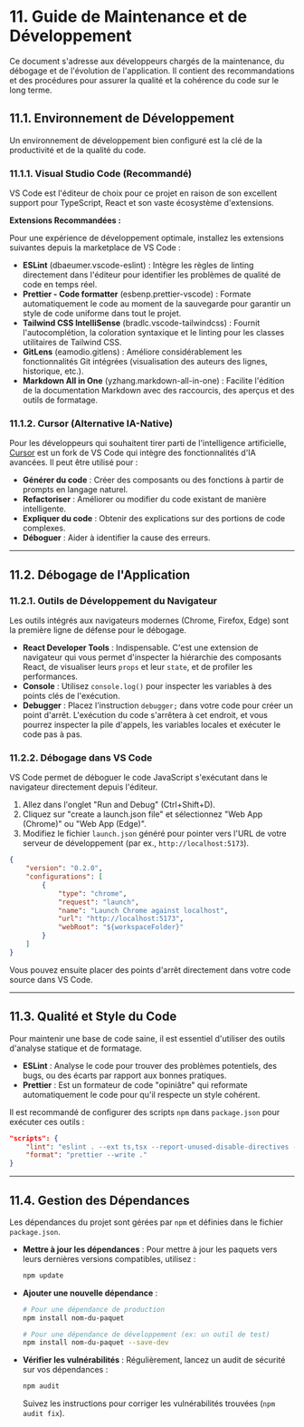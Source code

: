 # 11. Guide de Maintenance et de Développement

Ce document s'adresse aux développeurs chargés de la maintenance, du débogage et de l'évolution de l'application. Il contient des recommandations et des procédures pour assurer la qualité et la cohérence du code sur le long terme.

## 11.1. Environnement de Développement

Un environnement de développement bien configuré est la clé de la productivité et de la qualité du code.

### 11.1.1. Visual Studio Code (Recommandé)

VS Code est l'éditeur de choix pour ce projet en raison de son excellent support pour TypeScript, React et son vaste écosystème d'extensions.

**Extensions Recommandées :**

Pour une expérience de développement optimale, installez les extensions suivantes depuis la marketplace de VS Code :

-   **ESLint** (dbaeumer.vscode-eslint) : Intègre les règles de linting directement dans l'éditeur pour identifier les problèmes de qualité de code en temps réel.
-   **Prettier - Code formatter** (esbenp.prettier-vscode) : Formate automatiquement le code au moment de la sauvegarde pour garantir un style de code uniforme dans tout le projet.
-   **Tailwind CSS IntelliSense** (bradlc.vscode-tailwindcss) : Fournit l'autocomplétion, la coloration syntaxique et le linting pour les classes utilitaires de Tailwind CSS.
-   **GitLens** (eamodio.gitlens) : Améliore considérablement les fonctionnalités Git intégrées (visualisation des auteurs des lignes, historique, etc.).
-   **Markdown All in One** (yzhang.markdown-all-in-one) : Facilite l'édition de la documentation Markdown avec des raccourcis, des aperçus et des outils de formatage.

### 11.1.2. Cursor (Alternative IA-Native)

Pour les développeurs qui souhaitent tirer parti de l'intelligence artificielle, [Cursor](https://cursor.sh/) est un fork de VS Code qui intègre des fonctionnalités d'IA avancées. Il peut être utilisé pour :
-   **Générer du code** : Créer des composants ou des fonctions à partir de prompts en langage naturel.
-   **Refactoriser** : Améliorer ou modifier du code existant de manière intelligente.
-   **Expliquer du code** : Obtenir des explications sur des portions de code complexes.
-   **Déboguer** : Aider à identifier la cause des erreurs.

---

## 11.2. Débogage de l'Application

### 11.2.1. Outils de Développement du Navigateur

Les outils intégrés aux navigateurs modernes (Chrome, Firefox, Edge) sont la première ligne de défense pour le débogage.

-   **React Developer Tools** : Indispensable. C'est une extension de navigateur qui vous permet d'inspecter la hiérarchie des composants React, de visualiser leurs `props` et leur `state`, et de profiler les performances.
-   **Console** : Utilisez `console.log()` pour inspecter les variables à des points clés de l'exécution.
-   **Debugger** : Placez l'instruction `debugger;` dans votre code pour créer un point d'arrêt. L'exécution du code s'arrêtera à cet endroit, et vous pourrez inspecter la pile d'appels, les variables locales et exécuter le code pas à pas.

### 11.2.2. Débogage dans VS Code

VS Code permet de déboguer le code JavaScript s'exécutant dans le navigateur directement depuis l'éditeur.

1.  Allez dans l'onglet "Run and Debug" (Ctrl+Shift+D).
2.  Cliquez sur "create a launch.json file" et sélectionnez "Web App (Chrome)" ou "Web App (Edge)".
3.  Modifiez le fichier `launch.json` généré pour pointer vers l'URL de votre serveur de développement (par ex., `http://localhost:5173`).

```json
{
    "version": "0.2.0",
    "configurations": [
        {
            "type": "chrome",
            "request": "launch",
            "name": "Launch Chrome against localhost",
            "url": "http://localhost:5173",
            "webRoot": "${workspaceFolder}"
        }
    ]
}
```
Vous pouvez ensuite placer des points d'arrêt directement dans votre code source dans VS Code.

---

## 11.3. Qualité et Style du Code

Pour maintenir une base de code saine, il est essentiel d'utiliser des outils d'analyse statique et de formatage.

-   **ESLint** : Analyse le code pour trouver des problèmes potentiels, des bugs, ou des écarts par rapport aux bonnes pratiques.
-   **Prettier** : Est un formateur de code "opiniâtre" qui reformate automatiquement le code pour qu'il respecte un style cohérent.

Il est recommandé de configurer des scripts `npm` dans `package.json` pour exécuter ces outils :

```json
"scripts": {
    "lint": "eslint . --ext ts,tsx --report-unused-disable-directives --max-warnings 0",
    "format": "prettier --write ."
}
```

---

## 11.4. Gestion des Dépendances

Les dépendances du projet sont gérées par `npm` et définies dans le fichier `package.json`.

-   **Mettre à jour les dépendances** : Pour mettre à jour les paquets vers leurs dernières versions compatibles, utilisez :
    ```bash
    npm update
    ```
-   **Ajouter une nouvelle dépendance** :
    ```bash
    # Pour une dépendance de production
    npm install nom-du-paquet

    # Pour une dépendance de développement (ex: un outil de test)
    npm install nom-du-paquet --save-dev
    ```
-   **Vérifier les vulnérabilités** : Régulièrement, lancez un audit de sécurité sur vos dépendances :
    ```bash
    npm audit
    ```
    Suivez les instructions pour corriger les vulnérabilités trouvées (`npm audit fix`).
